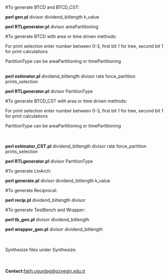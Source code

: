 #To generate BTCD and BTCD_CST:  

<b>perl gen.pl</b> divisor dividend_bitlength k_value

<b>perl RTLgenerator.pl</b>  divisor areaPartitioning
    
    
#To generate BTCD with area or time driven methods:

For print selection enter number between 0-3, first bit 1 for tree, second bit 1 for print calculations

PartitionType can be areaPartitioning or timePartitioning
<br><br>

<b>perl estimator.pl</b> dividend_bitlength divisor rate force_partition prints_selection

<b>perl RTLgenerator.pl</b> divisor PartitionType
 
 
#To generate BTCD_CST with area or time driven methods:

For print selection enter number between 0-3, first bit 1 for tree, second bit 1 for print calculations

PartitionType can be areaPartitioning or timePartitioning

<br><br>
<b>perl estimator_CST.pl</b> dividend_bitlength divisor rate force_partition prints_selection

<b>perl RTLgenerator.pl</b> divisor PartitionType
 
 
#To generate LinArch:
 
<b>perl generate.pl</b> divisor dividend_bitlength k_value
 
 
#To generate Reciprocal:
 
<b>perl recip.pl</b> dividend_bitlength divisor

#To generate TestBench and Wrapper:
 
<b>perl tb_gen.pl</b> divisor dividend_bitlength

<b>perl wrapper_gen.pl</b> divisor dividend_bitlength

<br><br>
Synthesize files under Synthesize.
<br><br>
<br><br>
<b>Contact:</b>fatih.ugurdag@ozyegin.edu.tr
